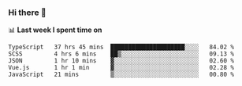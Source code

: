 ### Hi there 👋

<!--
**DBvc/DBvc** is a ✨ _special_ ✨ repository because its `README.md` (this file) appears on your GitHub profile.

Here are some ideas to get you started:

- 🔭 I’m currently working on ...
- 🌱 I’m currently learning ...
- 👯 I’m looking to collaborate on ...
- 🤔 I’m looking for help with ...
- 💬 Ask me about ...
- 📫 How to reach me: ...
- 😄 Pronouns: ...
- ⚡ Fun fact: ...
-->

📊 **Last week I spent time on**
<!--START_SECTION:waka-->
```text
TypeScript   37 hrs 45 mins  █████████████████████░░░░   84.02 % 
SCSS         4 hrs 6 mins    ██▒░░░░░░░░░░░░░░░░░░░░░░   09.13 % 
JSON         1 hr 10 mins    ▓░░░░░░░░░░░░░░░░░░░░░░░░   02.60 % 
Vue.js       1 hr 1 min      ▓░░░░░░░░░░░░░░░░░░░░░░░░   02.28 % 
JavaScript   21 mins         ▒░░░░░░░░░░░░░░░░░░░░░░░░   00.80 % 
```
<!--END_SECTION:waka-->
